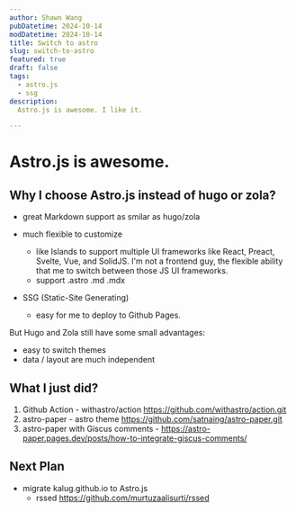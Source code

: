 ```yaml
---
author: Shawn Wang
pubDatetime: 2024-10-14
modDatetime: 2024-10-14
title: Switch to astro
slug: switch-to-astro
featured: true
draft: false
tags:
  - astro.js
  - ssg
description:
  Astro.js is awesome. I like it.

---
```


# Astro.js is awesome.

## Why I choose Astro.js instead of hugo or zola?

- great Markdown support as smilar as hugo/zola
- much flexible to customize
  - like Islands to support multiple UI frameworks like React, Preact, Svelte, Vue, and SolidJS. I'm not a frontend guy, the flexible ability that me to switch between those JS UI frameworks.
  - support .astro .md .mdx

- SSG (Static-Site Generating)
  - easy for me to deploy to Github Pages.

But Hugo and Zola still have some small advantages:
- easy to switch themes
- data / layout are much independent

## What I just did?

1. Github Action - withastro/action https://github.com/withastro/action.git
2. astro-paper - astro theme https://github.com/satnaing/astro-paper.git
3. astro-paper with Giscus comments - https://astro-paper.pages.dev/posts/how-to-integrate-giscus-comments/

## Next Plan

- migrate kalug.github.io to Astro.js
  - rssed https://github.com/murtuzaalisurti/rssed
